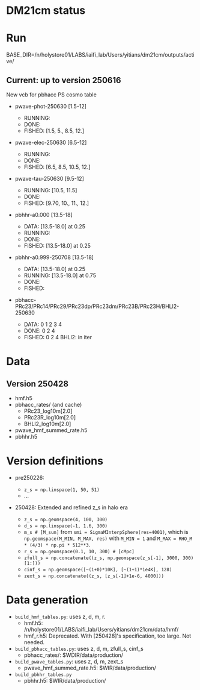 # DM21cm status

# Run
BASE_DIR=/n/holystore01/LABS/iaifi_lab/Users/yitians/dm21cm/outputs/active/

## Current: up to version 250616
New vcb for pbhacc PS cosmo table
- pwave-phot-250630 [1.5-12]
    - RUNNING: 
    - DONE:
    - FISHED: [1.5, 5., 8.5, 12.]
- pwave-elec-250630 [6.5-12]
    - RUNNING: 
    - DONE:
    - FISHED: [6.5, 8.5, 10.5, 12.]
- pwave-tau-250630 [9.5-12]
    - RUNNING: [10.5, 11.5]
    - DONE:
    - FISHED: [9.70, 10., 11., 12.]
- pbhhr-a0.000 [13.5-18]
    - DATA: [13.5-18.0] at 0.25
    - RUNNING: 
    - DONE:
    - FISHED: [13.5-18.0] at 0.25
- pbhhr-a0.999-250708 [13.5-18]
    - DATA: [13.5-18.0] at 0.25
    - RUNNING: [13.5-18.0] at 0.75
    - DONE:
    - FISHED:

- pbhacc-PRc23/PRc14/PRc29/PRc23dp/PRc23dm/PRc23B/PRc23H/BHLl2-250630
    - DATA: 0 1 2 3 4
    - DONE: 0 2 4
    - FISHED: 0 2 4
BHLl2: in iter

# Data

## Version 250428
- hmf.h5
- pbhacc_rates/ (and cache)
    - PRc23_log10m[2.0]
    - PRc23R_log10m[2.0]
    - BHLl2_log10m[2.0]
- pwave_hmf_summed_rate.h5
- pbhhr.h5

# Version definitions
- pre250226:
    - `z_s = np.linspace(1, 50, 51)`
    - ...

- 250428: Extended and refined z_s in halo era
    - `z_s = np.geomspace(4, 100, 300)`
    - `d_s = np.linspace(-1, 1.6, 300)`
    - `m_s # [M_sun]` from `smi = SigmaMInterpSphere(res=4001)`, which is `np.geomspace(M_MIN, M_MAX, res)` with `M_MIN = 1` and `M_MAX = RHO_M * (4/3) * np.pi * 512**3`.
    - `r_s = np.geomspace(0.1, 10, 300) # [cMpc]`
    - `zfull_s = np.concatenate((z_s, np.geomspace(z_s[-1], 3000, 300)[1:]))`
    - `cinf_s = np.geomspace([~(1+0)*10K], [~(1+1)*1e4K], 128)`
    - `zext_s = np.concatenate((z_s, [z_s[-1]+1e-6, 4000]))`

# Data generation
- `build_hmf_tables.py`: uses z, d, m, r.
    - hmf.h5: /n/holystore01/LABS/iaifi_lab/Users/yitians/dm21cm/data/hmf/
    - hmf_r.h5: Deprecated. With [250428]'s specification, too large. Not needed.
- `build_pbhacc_tables.py`: uses z, d, m, zfull_s, cinf_s
    - pbhacc_rates/: $WDIR/data/production/
- `build_pwave_tables.py`: uses z, d, m, zext_s
    - pwave_hmf_summed_rate.h5: $WIR/data/production/
- `build_pbhhr_tables.py`
    - pbhhr.h5:  $WIR/data/production/